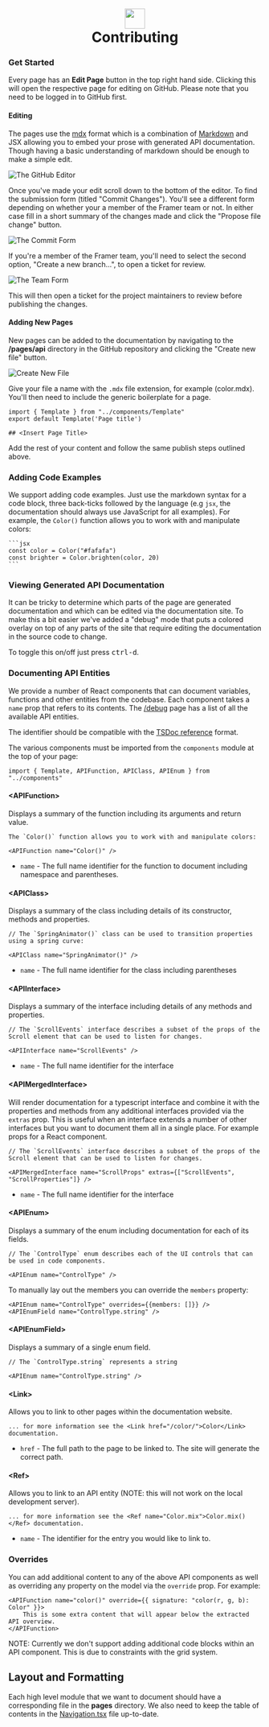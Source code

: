 <h1 align="center">
    <img src="https://static.framer.com/repos/api-logo.png" width="40"/>
    <br>
    Contributing
</h1>

### Get Started

Every page has an **Edit Page** button in the top right hand side.
Clicking this will open the respective page for editing on GitHub. Please note that you need to be logged in to GitHub first.

#### Editing

The pages use the [mdx][#mdx] format which is a combination of
[Markdown][#markdown] and JSX allowing you to embed your prose with generated
API documentation. Though having a basic understanding of markdown should be
enough to make a simple edit.

![The GitHub Editor](https://static.framer.com/repos/contributing/github-editor.png)

Once you've made your edit scroll down to the bottom of the editor. To find
the submission form (titled "Commit Changes"). You'll see a different form
depending on whether your a member of the Framer team or not. In either case
fill in a short summary of the changes made and click the "Propose file
change" button.

![The Commit Form](https://static.framer.com/repos/contributing/guest-commit-ui.png)

If you're a member of the Framer team, you'll need to select the second
option, "Create a new branch...", to open a ticket for review.

![The Team Form](https://static.framer.com/repos/contributing/team-commit-ui.png)

This will then open a ticket for the project maintainers to review before
publishing the changes.

[#github]: https://github.com
[#mdx]: https://mdxjs.com/
[#markdown]: https://www.markdownguide.org/basic-syntax

#### Adding New Pages

New pages can be added to the documentation by navigating to the **/pages/api** directory
in the GitHub repository and clicking the "Create new file" button.

![Create New File](https://static.framer.com/repos/contributing/new-file-ui.png)

Give your file a name with the `.mdx` file extension, for example (color.mdx).
You'll then need to include the generic boilerplate for a page.

```tsx
import { Template } from "../components/Template"
export default Template('Page title')

## <Insert Page Title>
```

Add the rest of your content and follow the same publish steps outlined above.

### Adding Code Examples

We support adding code examples. Just use the markdown syntax for a code
block, three back-ticks followed by the language (e.g `jsx`, the documentation should
always use JavaScript for all examples). For example, the `Color()` function allows
you to work with and manipulate colors:

    ```jsx
    const color = Color("#fafafa")
    const brighter = Color.brighten(color, 20)
    ```

### Viewing Generated API Documentation

It can be tricky to determine which parts of the page are generated documentation and
which can be edited via the documentation site. To make this a bit easier we've added
a "debug" mode that puts a colored overlay on top of any parts of the site that
require editing the documentation in the source code to change.

To toggle this on/off just press <kbd>ctrl-d</kbd>.

### Documenting API Entities

We provide a number of React components that can document variables, functions
and other entities from the codebase. Each component takes a `name` prop that
refers to its contents. The [/debug](https://0.0.0.0:1234/api/debug/) page has a
list of all the available API entities.

The identifier should be compatible with the [TSDoc reference][#ref] format.

[#ref]: https://github.com/Microsoft/tsdoc/blob/6034bee3ec51c50682e087625023b939afeb42e2/spec/code-snippets/DeclarationReferences.ts

The various components must be imported from the `components` module at
the top of your page:

```tsx
import { Template, APIFunction, APIClass, APIEnum } from "../components"
```

#### &lt;APIFunction>

Displays a summary of the function including its arguments and return value.

```tsx
The `Color()` function allows you to work with and manipulate colors:

<APIFunction name="Color()" />
```

-   `name` - The full name identifier for the function to document including namespace and parentheses.

#### &lt;APIClass>

Displays a summary of the class including details of its constructor,
methods and properties.

```tsx
// The `SpringAnimator()` class can be used to transition properties using a spring curve:

<APIClass name="SpringAnimator()" />
```

-   `name` - The full name identifier for the class including parentheses

#### &lt;APIInterface>

Displays a summary of the interface including details of any methods and properties.

```tsx
// The `ScrollEvents` interface describes a subset of the props of the Scroll element that can be used to listen for changes.

<APIInterface name="ScrollEvents" />
```

-   `name` - The full name identifier for the interface

#### &lt;APIMergedInterface>

Will render documentation for a typescript interface and combine it with the properties and
methods from any additional interfaces provided via the `extras` prop. This is useful when
an interface extends a number of other interfaces but you want to document them all in a
single place. For example props for a React component.

```tsx
// The `ScrollEvents` interface describes a subset of the props of the Scroll element that can be used to listen for changes.

<APIMergedInterface name="ScrollProps" extras={["ScrollEvents", "ScrollProperties"]} />
```

-   `name` - The full name identifier for the interface

#### &lt;APIEnum>

Displays a summary of the enum including documentation for each of its fields.

```tsx
// The `ControlType` enum describes each of the UI controls that can be used in code components.

<APIEnum name="ControlType" />
```

To manually lay out the members you can override the `members` property:

```tsx
<APIEnum name="ControlType" overrides={{members: []}} />
<APIEnumField name="ControlType.string" />
```

#### &lt;APIEnumField>

Displays a summary of a single enum field.

```tsx
// The `ControlType.string` represents a string

<APIEnum name="ControlType.string" />
```

#### &lt;Link>

Allows you to link to other pages within the documentation website.

```mdx
... for more information see the <Link href="/color/">Color</Link> documentation.
```

-   `href` - The full path to the page to be linked to. The site will generate the correct path.

#### &lt;Ref>

Allows you to link to an API entity (NOTE: this will not work on the local
development server).

```mdx
... for more information see the <Ref name="Color.mix">Color.mix()</Ref> documentation.
```

-   `name` - The identifier for the entry you would like to link to.

### Overrides

You can add additional content to any of the above API components as well as overriding any property on the model
via the `override` prop. For example:

```tsx
<APIFunction name="color()" override={{ signature: "color(r, g, b): Color" }}>
    This is some extra content that will appear below the extracted API overview.
</APIFunction>
```

NOTE: Currently we don't support adding additional code blocks within an API component. This is due to constraints
with the grid system.

## Layout and Formatting

Each high level module that we want to document should have a corresponding file in the **pages**
directory. We also need to keep the table of contents in the
[Navigation.tsx](./components/Navigation.tsx) file up-to-date.
